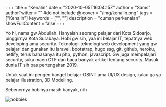 +++
title = "Kenalin"
date = "2020-10-05T16:04:15Z"
author = "Sams"
authorTwitter = "" #do not include @
cover = "/img/kenalin.png"
tags = ["Kenalin"]
keywords = ["", ""]
description = "cuman perkenalan"
showFullContent = false
+++

Yo hi, nama gw Abdullah. 
Hanyalah seorang pelajar dari Kota Sidoarjo, pinggirnya Kota Surabaya. Hobi gw sih, yaa ini belajar IT, tepatnya web developing ama security. Teknologi-teknologi web development yang gw pelajari dan gunakan itu laravel, bootstrap, hugo ssg, git, github, heroku, netlify, terus bahasanya itu php, python, javascript. Gw juga mempelajari security, suka maen CTF dan baca banyak artikel tentang security. Masuk dunia IT sih pas pertengahan 2019. 

Untuk saat ini pengen banget belajar OSINT ama UI/UX design, kalau ga ya belajar illustration, 3D Modelling. 

Sebenernya hobinya masih banyak, nih

![hobbies](/img/0.png)





































